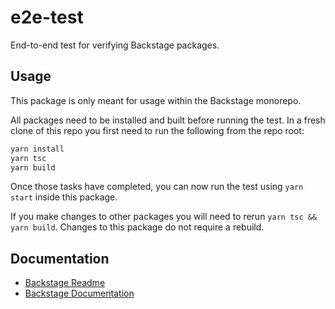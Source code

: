 # e2e-test

End-to-end test for verifying Backstage packages.

## Usage

This package is only meant for usage within the Backstage monorepo.

All packages need to be installed and built before running the test. In a fresh clone of this repo you first need to run the following from the repo root:

```sh
yarn install
yarn tsc
yarn build
```

Once those tasks have completed, you can now run the test using `yarn start` inside this package.

If you make changes to other packages you will need to rerun `yarn tsc && yarn build`. Changes to this package do not require a rebuild.

## Documentation

- [Backstage Readme](https://github.com/spotify/backstage/blob/master/README.md)
- [Backstage Documentation](https://github.com/spotify/backstage/blob/master/docs/README.md)
